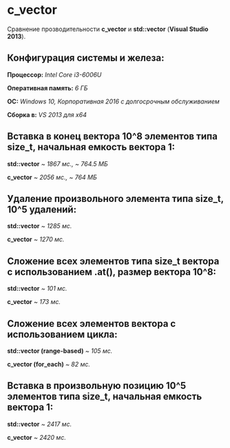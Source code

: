 # c_vector

Сравнение прозводительности **c_vector** и **std::vector** (**Visual Studio 2013**).

## Конфигурация системы и железа:

**Процессор:** *Intel Core i3-6006U*

**Оперативная память:** *6 ГБ*

**ОС:** *Windows 10, Корпоративная 2016 с долгосрочным обслуживанием*

**Сборка в:** *VS 2013 для x64* 

## Вставка в конец вектора 10^8 элементов типа size_t, начальная емкость вектора 1:

**std::vector** *~ 1867 мс., ~ 764.5 МБ*

**c_vector** *~ 2056 мс., ~ 764 МБ*

## Удаление произвольного элемента типа size_t, 10^5 удалений:

**std::vector** *~ 1285 мс.*

**c_vector** *~ 1270 мс.*

## Сложение всех элементов типа size_t вектора с использованием .at(), размер вектора 10^8:

**std::vector** *~ 101 мс.*

**c_vector** *~ 173 мс.*

## Сложение всех элементов вектора с использованием цикла:

**std::vector (range-based)** *~ 105 мс.*

**c_vector (for_each)** *~ 82 мс.*

## Вставка в произвольную позицию 10^5 элементов типа size_t, начальная емкость вектора 1:
**std::vector** *~ 2417 мс.*

**c_vector** *~ 2420 мс.*
